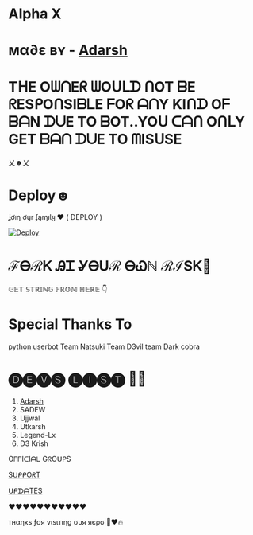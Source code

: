 
# Alpha X


# мα∂ɛ вʏ - [Adarsh](https://t.me/adarshop_xd) 


# TᕼE OᗯᑎEᖇ ᗯOᑌᒪᗪ ᑎOT ᗷE ᖇESᑭOᑎSIᗷᒪE ᖴOᖇ ᗩᑎY KIᑎᗪ Oᖴ ᗷᗩN ᗪᑌE TO ᗷOT..YOᑌ ᑕᗩᑎ OᑎᒪY  GET ᗷᗩᑎ ᗪᑌE TO ᗰISᑌSE 


乂☻乂


# Deploy☻


ʝơıŋ ơųr ʄąɱıƖყ ❤️ ( DEPLOY )


[![Deploy](https://www.herokucdn.com/deploy/button.svg)](https://heroku.com/deploy?template=https://github.com/Adarshbotmaker/Alpha-Userbot)


# ℱᎾℛᏦ ᎯᏆ ᎽᎾUℛ ᎾᏇℕ ℛℐЅᏦ🙆



𝔾𝔼𝕋 𝕊𝕋ℝ𝕀ℕ𝔾 𝔽ℝ𝕆𝕄 ℍ𝔼ℝ𝔼 👇 




# Special Thanks To 

python userbot
Team Natsuki 
Team D3vil 
team Dark cobra


# 🅓🅔🅥🅢 🅛🅘🅢🅣 🧑‍💻

1. [Adarsh](https://t.me/adarshop_xd)
2. SADEW
3. Ujjwal 
4. Utkarsh
5. Legend-Lx
6. D3 Krish

OᖴᖴIᑕIᗩᒪ GᖇOᑌᑭS 

[SᑌᑭᑭOᖇT](https://t.me/Alpha_bot_support)


[ᑌᑭᗪᗩTES](https://t.me/Alpha_bot_updates)

❤️❤️❤️❤️❤️❤️❤️❤️❤️❤️❤️

тнαηкѕ ƒσя νιѕιтιηg συя яєρσ 🎉❤️🔥
